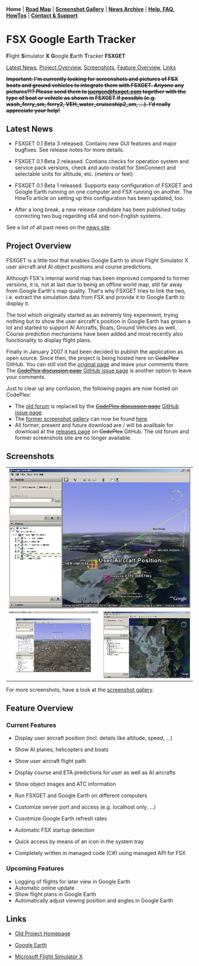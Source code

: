 **Home** | **[Road Map](https://github.com/jtreml/fsxget/wiki/Road-Map)** | **[Screenshot Gallery](http://www.juergentreml.de/programming/fsx-google-earth-tracker#Gallery)** | **[News Archive](https://github.com/jtreml/fsxget/wiki/News-Archive)** | **[Help, FAQ, HowTos](https://github.com/jtreml/fsxget/wiki/Help,-FAQ-&-HowTos)** | **[Contact & Support](https://github.com/jtreml/fsxget/wiki/Contact-&-Support)**

# FSX Google Earth Tracker
**F**light **S**imulator **X** **G**oogle **E**arth **T**racker
**FSXGET**

[Latest News](#News), [Project Overview](#Project), [Screenshots](#Screenshots), [Feature Overview](#Features), [Links](#Links)


<strike>**Important: I'm currently looking for screenshots and pictures of FSX boats and ground vehicles to integrate them with FSXGET. Anyone any pictures?!? Please send them to [juergen@fsxget.com](mailto:juergen@fsxget.com) together with the type of boat or vehicle as shown in FSXGET if possible (e.g. wash_ferry_sm, ferry2, VEH_water_cruiseship2_sm, ...). I'd really appreciate your help!**</strike>

## <a name="News">Latest News</a>

- FSXGET 0.1 Beta 3 released. Contains new GUI features and major bugfixes.
See release notes for more details.

- FSXGET 0.1 Beta 2 released. Contians checks for operation system and 
service pack versions, check and auto-install for SimConnect and selectable
units for altitude, etc. (meters or feet)

- FSXGET 0.1 Beta 1 released. Supports easy configuration of FSXGET and
Google Earth running on one computer and FSX running on another. The
HowTo article on setting up this configuration has been updated, too.

- After a long break, a new release candidate has been published today
correcting two bug regarding x64 and non-English systems.

See a list of all past news on the [news site](News-Archive).

## <a name="Project">Project Overview</a>

FSXGET is a little tool that enables Google Earth to show Flight Simulator X user aircraft and AI object positions and course predictions.

Although FSX's internal world map has been improved compared to former versions, it is, not at last due to being an offline world map, still far away from Google Earth's map quality. That's why FSXGET tries to link the two, i.e. extract the simulation data from FSX and provide it to Google Earth to display it.

The tool which originally started as an extremly tiny experiment, trying nothing but to show the user aircraft's position in Google Earth has grown a lot and started to support AI Aircrafts, Boats, Ground Vehicles as well. Course prediction mechanisms have been added and most recently also functionality to display flight plans.

Finally in January 2007 it had been decided to publish the application as open source. Since then, the project is being hosted here on <strike>CodePlex</strike> GitHub. You can still visit the [original page](http://www.juergentreml.de/fsxget/) and leave your comments there. The <strike>[CodePlex discussion page](http://www.codeplex.com/fsxget/Thread/List.aspx)</strike> [GitHub issue page](https://github.com/jtreml/fsxget/issues) is another option to leave your comments.

Just to clear up any confusion, the following pages are now hosted on CodePlex:
* The [old forum](http://www.juergentreml.de/forum/index.php?board=4.0) is replaced by the <strike>[CodePlex discussion page](http://www.codeplex.com/fsxget/Thread/List.aspx)</strike> [GitHub issue page](https://github.com/jtreml/fsxget/issues).
* The [former screenshot gallery](http://www.juergentreml.de/joomla/index.php?option=com_gallery2&Itemid=99999999&g2_itemId=2027&g2_highlightId=2028) can now be found [here](http://www.juergentreml.de/programming/fsx-google-earth-tracker#Gallery).
* All former, present and future download are / will be availbale for download at the [releases page](https://github.com/jtreml/fsxget/releases) on <strike>CodePlex</strike> GitHub.
The old forum and former screenshots site are no longer available.

## <a name="Screenshots">Screenshots</a>

<table>
  <tr>
    <td colspan="2" align="center">
        <a href="screenshot01.jpg"><img src="screenshot01.jpg"></a>
    </td>
  </tr>
  <tr>
    <td align="center">
        <a href="screenshot02.jpg"><img src="screenshot02.jpg"></a>
    </td>
    <td align="center">
        <a href="screenshot03.jpg"><img src="screenshot03.jpg"></a>
    </td>
  </tr>
</table>

For more screenshots, have a look at the [screenshot gallery](http://www.juergentreml.de/programming/fsx-google-earth-tracker#Gallery).

## <a name="Features">Feature Overview</a>

### Current Features

* Display user aircraft position (incl. details like altitude, speed, ...)
* Show  AI planes, helicopters and boats
* Show user aircraft flight path
* Display course and ETA predictions for user as well as AI aircrafts
* Show object images and ATC information

* Run FSXGET and Google Earth on different computers
* Customize server port and access (e.g. localhost only, ...)
* Cusotmize Google Earth refresh rates
* Automatic FSX startup detection
* Quick access by means of an icon in the system tray

* Completely written in managed code (C#) using managed API for FSX

### Upcoming Features

* Logging of flights for later view in Google Earth
* Automatic online update
* Show flight plans in Google Earth
* Automatically adjust viewing position and angles in Google Earth

## <a name="Links">Links</a>

* [Old Project Homepage](http://www.juergentreml.de/fsxget/)

* [Google Earth](http://earth.google.com/)
* [Microsoft Flight Simulator X](http://www.microsoft.com/games/pc/flightsimulatorx.aspx)
